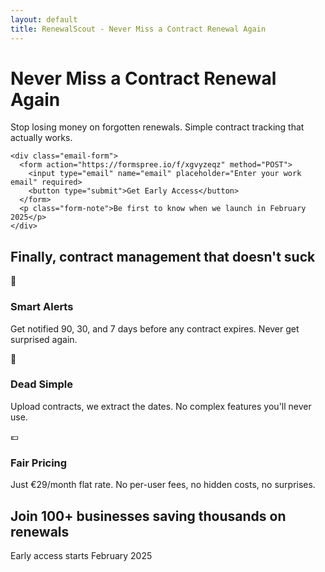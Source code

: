 ```yaml
---
layout: default
title: RenewalScout - Never Miss a Contract Renewal Again
---
```

<div class="hero">
  <div class="hero-content">
    <h1>Never Miss a Contract Renewal Again</h1>
    <p class="subtitle">Stop losing money on forgotten renewals. Simple contract tracking that actually works.</p>
    
    <div class="email-form">
      <form action="https://formspree.io/f/xgvyzeqz" method="POST">
        <input type="email" name="email" placeholder="Enter your work email" required>
        <button type="submit">Get Early Access</button>
      </form>
      <p class="form-note">Be first to know when we launch in February 2025</p>
    </div>
  </div>
</div>

<div class="features">
  <div class="container">
    <h2>Finally, contract management that doesn't suck</h2>
    <div class="feature-grid">
      <div class="feature">
        <div class="feature-icon">📅</div>
        <h3>Smart Alerts</h3>
        <p>Get notified 90, 30, and 7 days before any contract expires. Never get surprised again.</p>
      </div>
      <div class="feature">
        <div class="feature-icon">🚀</div>
        <h3>Dead Simple</h3>
        <p>Upload contracts, we extract the dates. No complex features you'll never use.</p>
      </div>
      <div class="feature">
        <div class="feature-icon">💶</div>
        <h3>Fair Pricing</h3>
        <p>Just €29/month flat rate. No per-user fees, no hidden costs, no surprises.</p>
      </div>
    </div>
  </div>
</div>

<div class="cta-section">
  <div class="container">
    <h2>Join 100+ businesses saving thousands on renewals</h2>
    <p>Early access starts February 2025</p>
  </div>
</div>